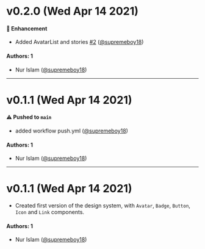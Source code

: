 # v0.2.0 (Wed Apr 14 2021)

#### 🚀 Enhancement

- Added AvatarList and stories [#2](https://github.com/supremeboy18/learnstorybook-design-system/pull/2) ([@supremeboy18](https://github.com/supremeboy18))

#### Authors: 1

- Nur Islam ([@supremeboy18](https://github.com/supremeboy18))

---

# v0.1.1 (Wed Apr 14 2021)

#### ⚠️ Pushed to `main`

- added workflow push.yml ([@supremeboy18](https://github.com/supremeboy18))

#### Authors: 1

- Nur Islam ([@supremeboy18](https://github.com/supremeboy18))

---

# v0.1.1 (Wed Apr 14 2021)

- Created first version of the design system, with `Avatar`, `Badge`, `Button`, `Icon` and `Link` components.

#### Authors: 1

- Nur Islam ([@supremeboy18](https://github.com/supremeboy18))
